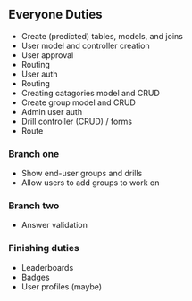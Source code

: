 ## Everyone Duties
- Create (predicted) tables, models, and joins
- User model and controller creation
- User approval
- Routing
- User auth
- Routing
- Creating catagories model and CRUD
- Create group model and CRUD
- Admin user auth
- Drill controller (CRUD) / forms
- Route
### Branch one
- Show end-user groups and drills
- Allow users to add groups to work on
### Branch two
- Answer validation

### Finishing duties

- Leaderboards
- Badges
- User profiles (maybe)

